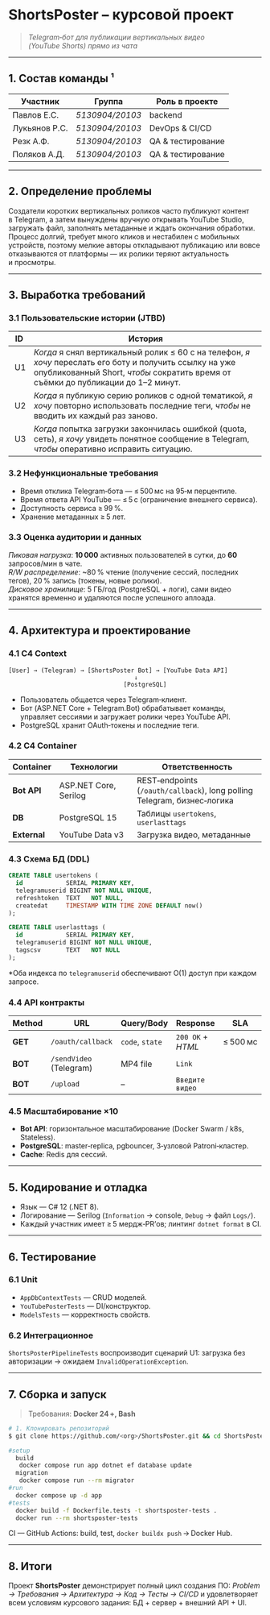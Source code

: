 # ShortsPoster – курсовой проект

> *Telegram‑бот для публикации вертикальных видео (YouTube Shorts) прямо из чата*

---

## 1. Состав команды ¹

| Участник      | Группа | Роль в проекте     |
| ------------- | ------ | ------------------ |
| Павлов Е.С. | *5130904/20103* | backend |
| Лукьянов Р.С. | *5130904/20103* | DevOps & CI/CD     |
| Резк А.Ф. | *5130904/20103* | QA & тестирование  |
| Поляков А.Д. | *5130904/20103* | QA & тестирование  |

---

## 2. Определение проблемы

Создатели коротких вертикальных роликов часто публикуют контент в Telegram, а затем вынуждены вручную открывать YouTube Studio, загружать файл, заполнять метаданные и ждать окончания обработки.\
Процесс долгий, требует много кликов и нестабилен с мобильных устройств, поэтому мелкие авторы откладывают публикацию или вовсе отказываются от платформы — их ролики теряют актуальность и просмотры.

---

## 3. Выработка требований

### 3.1 Пользовательские истории (JTBD)

| ID  | История                                                                                                                                                                                       |
| --- | --------------------------------------------------------------------------------------------------------------------------------------------------------------------------------------------- |
|  U1 | *Когда* я снял вертикальный ролик ≤ 60 с на телефон, *я хочу* переслать его боту и получить ссылку на уже опубликованный Short, *чтобы* сократить время от съёмки до публикации до 1–2 минут. |
|  U2 | *Когда* я публикую серию роликов с одной тематикой, *я хочу* повторно использовать последние теги, *чтобы* не вводить их каждый раз заново.                                                   |
|  U3 | *Когда* попытка загрузки закончилась ошибкой (quota, сеть), *я хочу* увидеть понятное сообщение в Telegram, *чтобы* оперативно исправить ситуацию.                                            |

### 3.2 Нефункциональные требования

- Время отклика Telegram‑бота — ≤ 500 мс на 95‑м перцентиле.
- Время ответа API YouTube — ≤ 5 с (ограничение внешнего сервиса).
- Доступность сервиса ≥ 99 %.
- Хранение метаданных ≥ 5 лет.

### 3.3 Оценка аудитории и данных

*Пиковая нагрузка*: **10 000** активных пользователей в сутки, до **60** запросов/мин в чате.\
*R/W распределение*: \~80 % чтение (получение сессий, последних тегов), 20 % запись (токены, новые ролики).\
*Дисковое хранилище*: 5 ГБ/год (PostgreSQL + логи), сами видео хранятся временно и удаляются после успешного аплоада.

---

## 4. Архитектура и проектирование

### 4.1 C4 Context

```
[User] → (Telegram) → [ShortsPoster Bot] → [YouTube Data API]
                                   ↓
                                [PostgreSQL]
```

- Пользователь общается через Telegram‑клиент.
- Бот (ASP.NET Core + Telegram.Bot) обрабатывает команды, управляет сессиями и загружает ролики через YouTube API.
- PostgreSQL хранит OAuth‑токены и последние теги.

### 4.2 C4 Container

| Container    | Технологии            | Ответственность                                                          |
| ------------ | --------------------- | ------------------------------------------------------------------------ |
| **Bot API**  | ASP.NET Core, Serilog | REST‑endpoints (`/oauth/callback`), long polling Telegram, бизнес‑логика |
| **DB**       | PostgreSQL 15         | Таблицы `usertokens`, `userlasttags`                                     |
| **External** | YouTube Data v3       | Загрузка видео, метаданные                                               |

### 4.3 Схема БД (DDL)

```sql
CREATE TABLE usertokens (
  id            SERIAL PRIMARY KEY,
  telegramuserid BIGINT NOT NULL UNIQUE,
  refreshtoken  TEXT   NOT NULL,
  createdat     TIMESTAMP WITH TIME ZONE DEFAULT now()
);

CREATE TABLE userlasttags (
  id            SERIAL PRIMARY KEY,
  telegramuserid BIGINT NOT NULL UNIQUE,
  tagscsv       TEXT   NOT NULL
);
```

\*Оба индекса по `telegramuserid` обеспечивают O(1) доступ при каждом запросе.

### 4.4 API контракты

| Method  | URL                     | Query/Body      | Response          | SLA      |
| ------- | ----------------------- | --------------- | ----------------- | -------- |
| **GET** | `/oauth/callback`       | `code`, `state` | `200 OK` + *HTML* | ≤ 500 мс |
| **BOT** | `/sendVideo` (Telegram) | MP4 file        | `Link`            |          |
| **BOT** | `/upload`               | –               | `Введите видео`   |          |

### 4.5 Масштабирование ×10

- **Bot API**: горизонтальное масштабирование (Docker Swarm / k8s, Stateless).
- **PostgreSQL**: master‑replica, pgbouncer, 3‑узловой Patroni‑кластер.
- **Cache**: Redis для сессий.

---

## 5. Кодирование и отладка

- Язык — C# 12 (.NET 8).
- Логирование — Serilog (`Information` → console, `Debug` → файл `Logs/`).
- Каждый участник имеет ≥ 5 мердж‑PR’ов; линтинг `dotnet format` в CI.

---

## 6. Тестирование

### 6.1 Unit

- `AppDbContextTests` — CRUD моделей.
- `YouTubePosterTests` — DI/конструктор.
- `ModelsTests` — корректность свойств.

### 6.2 Интеграционное

`ShortsPosterPipelineTests` воспроизводит сценарий U1: загрузка без авторизации → ожидаем `InvalidOperationException`.

---

## 7. Сборка и запуск

> Требования: **Docker 24 +, Bash**

```bash
# 1. Клонировать репозиторий
$ git clone https://github.com/<org>/ShortsPoster.git && cd ShortsPoster

#setup
  build
   docker compose run app dotnet ef database update
  migration
   docker compose run --rm migrator
#run
  docker compose up -d app
#tests
  docker build -f Dockerfile.tests -t shortsposter-tests .
  docker run --rm shortsposter-tests
```

CI — GitHub Actions: build, test, `docker buildx push` → Docker Hub.

---

## 8. Итоги

Проект **ShortsPoster** демонстрирует полный цикл создания ПО: *Problem → Требования → Архитектура → Код → Тесты → CI/CD* и удовлетворяет всем условиям курсового задания: БД + сервер + внешний API + UI.

